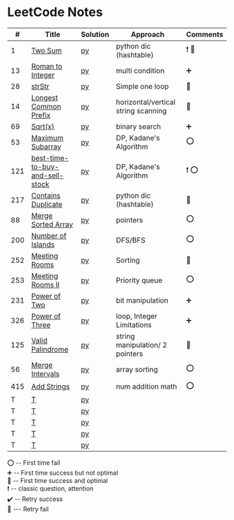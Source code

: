# LeetCode Notes 


| #   | Title                                                                                             | Solution                                    | Approach                            | Comments                        |  
|-----|---------------------------------------------------------------------------------------------------|---------------------------------------------|-------------------------------------|---------------------------------|
| 1   | [Two Sum](https://leetcode.com/problems/two-sum/)                                                 | [py](hashTable/TwoSum.md)                   | python dic (hashtable)              | :heavy_exclamation_mark:  :100: |
| 13  | [Roman to Integer](https://leetcode.com/problems/roman-to-integer/)                               | [py](general/Roman.md)                      | multi condition                     | :heavy_plus_sign:               |
| 28  | [strStr](https://leetcode.com/problems/implement-strstr/)                                         | [py](general/strStr.md)                     | Simple one loop                     | :100:                           |
| 14  | [Longest Common Prefix](https://leetcode.com/problems/longest-common-prefix/)                     | [py](general/prefix.md)                     | horizontal/vertical string scanning | :100:                           |
| 69  | [Sqrt(x)](https://leetcode.com/problems/sqrtx/)                                                   | [py](./math/sqrt.md)                        | binary search                       | :heavy_plus_sign:               |
| 53  | [Maximum Subarray](https://leetcode.com/problems/maximum-subarray/)                               | [py](dynamicProgramming/maximumSubarray.md) | DP, Kadane's Algorithm              | :o:                             |
| 121 | [best-time-to-buy-and-sell-stock](https://leetcode.com/problems/best-time-to-buy-and-sell-stock/) | [py](dynamicProgramming/stock.md)           | DP, Kadane's Algorithm              | :heavy_exclamation_mark:  :o:   |
| 217 | [Contains Duplicate](https://leetcode.com/problems/contains-duplicate/)                           | [py](general/containDuplicates.md)          | python dic (hashtable)              | :100:                           |
| 88  | [Merge Sorted Array](https://leetcode.com/problems/merge-sorted-array/)                           | [py](pointers/MergeSortedArray.md)          | pointers                            | :o:                             |
| 200 | [Number of Islands](https://leetcode.com/problems/number-of-islands/)                             | [py](DFS-BFS/number-of-islands.md)          | DFS/BFS                             | :o:                             |
| 252 | [Meeting Rooms](https://leetcode.com/problems/meeting-rooms/)                                     | [py](array/MeetingRooms.md)                 | Sorting                             | :100:                           |
| 253 | [Meeting Rooms II](https://leetcode.com/problems/meeting-rooms-ii/)                               | [py](heap/MeetingRoomsII.md)                | Priority queue                      | :o:                             |
| 231 | [Power of Two](https://leetcode.com/problems/power-of-two/)                                       | [py](BitManipulation/PowerofTwo.md)         | bit manipulation                    | :heavy_plus_sign:               |
| 326 | [Power of Three](https://leetcode.com/problems/power-of-three/)                                   | [py](BitManipulation/PowerofThree.md)       | loop, Integer Limitations           | :heavy_plus_sign:               |
| 125 | [Valid Palindrome](https://leetcode.com/problems/valid-palindrome/)                               | [py](string/ValidPalindrome.md)             | string manipulation/ 2 pointers     | :100:                           |
| 56  | [Merge Intervals](https://leetcode.com/problems/merge-intervals/)                                 | [py](array/MergeIntervals.md)               | array sorting                       | :o:                             |
| 415 | [Add Strings](https://leetcode.com/problems/add-strings/)                                         | [py](math/AddStrings.md)                    | num addition math                   | :o:                             |
| T   | [T]()                                                                                             | [py](general/strStr.md)                     |                                     |                                 |
| T   | [T]()                                                                                             | [py](general/strStr.md)                     |                                     |                                 |
| T   | [T]()                                                                                             | [py](general/strStr.md)                     |                                     |                                 |
| T   | [T]()                                                                                             | [py](general/strStr.md)                     |                                     |                                 |
| T   | [T]()                                                                                             | [py](general/strStr.md)                     |                                     |                                 |

:o: -- First time fail       
:heavy_plus_sign: -- First time success but not optimal     
:100: -- First time success and optimal    
:heavy_exclamation_mark: -- classic question, attention        
:heavy_check_mark: -- Retry success      
:small_red_triangle: --- Retry fail     

